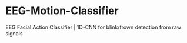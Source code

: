 # EEG-Motion-Classifier
EEG Facial Action Classifier | 1D-CNN for blink/frown detection from raw signals
